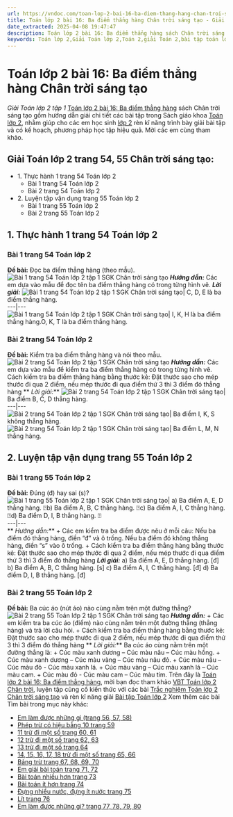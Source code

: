 ```yaml
---
url: https://vndoc.com/toan-lop-2-bai-16-ba-diem-thang-hang-chan-troi-sang-tao-240063
title: Toán lớp 2 bài 16: Ba điểm thẳng hàng Chân trời sáng tạo - Giải Toán lớp 2 tập 1 - VnDoc.com
date_extracted: 2025-04-08 19:47:47
description: Toán lớp 2 bài 16: Ba điểm thẳng hàng sách Chân trời sáng tạo với hướng dẫn chi tiết lời giải giúp cho các em học sinh tham khảo, tự học và tự so sánh kết quả các bài tập Toán lớp 2 này.
keywords: Toán lớp 2,Giải Toán lớp 2,Toán 2,giải Toán 2,bài tập toán lớp 2,toan lop 2,toán lớp 2 tập 1,toán lớp 2 tập 2,toán 2 tập 1,toán 2 tập 2,học toán lớp 2,toán lớp 2 sách Chân trời,toán lớp 2 chân trời sáng tạo,Sách giáo khoa lớp 2 Chân trời sáng tạo,giải toán lớp 2 chân trời sáng tạo bài 16
---
```


# Toán lớp 2 bài 16: Ba điểm thẳng hàng Chân trời sáng tạo
 _Giải Toán lớp 2 tập 1_
[Toán lớp 2 bài 16: Ba điểm thẳng hàng](<https://vndoc.com/toan-lop-2-bai-16-ba-diem-thang-hang-chan-troi-sang-tao-240063>) sách Chân trời sáng tạo gồm hướng dẫn giải chi tiết các bài tập trong Sách giáo khoa [Toán lớp 2](<https://vndoc.com/toan-lop2> "Toán lớp 2"), nhằm giúp cho các em học sinh [lớp 2](<https://vndoc.com/tai-lieu-hoc-tap-lop2>) rèn kĩ năng trình bày giải bài tập và có kế hoạch, phương pháp học tập hiệu quả. Mời các em cùng tham khảo.
## Giải Toán lớp 2 trang 54, 55 Chân trời sáng tạo:
  * 1\. Thực hành 1 trang 54 Toán lớp 2
    * Bài 1 trang 54 Toán lớp 2
    * Bài 2 trang 54 Toán lớp 2
  * 2\. Luyện tập vận dụng trang 55 Toán lớp 2
    * Bài 1 trang 55 Toán lớp 2
    * Bài 2 trang 55 Toán lớp 2

## **1\. Thực hành 1 trang 54 Toán lớp 2**
### Bài 1 trang 54 Toán lớp 2
**Đề bài:** Đọc ba điểm thẳng hàng \(theo mẫu\).
![Bài 1 trang 54 Toán lớp 2 tập 1 SGK Chân trời sáng tạo](https://i.vdoc.vn/data/image/2021/08/09/bai-1-toan-lop-2-trang-54-tap-1-chan-troi-anh-so-1.jpg)
**_Hướng dẫn:_**
Các em dựa vào mẫu để đọc tên ba điểm thẳng hàng có trong từng hình vẽ.
**_Lời giải:_**
![Bài 1 trang 54 Toán lớp 2 tập 1 SGK Chân trời sáng tạo](https://i.vdoc.vn/data/image/2021/08/09/bai-1-toan-lop-2-trang-54-tap-1-chan-troi-anh-so-2.jpg)|  C, D, E là ba điểm thẳng hàng.  
---|---  
![Bài 1 trang 54 Toán lớp 2 tập 1 SGK Chân trời sáng tạo](https://i.vdoc.vn/data/image/2021/08/09/bai-1-toan-lop-2-trang-54-tap-1-chan-troi-anh-so-3.jpg)| I, K, H là ba điểm thẳng hàng.O, K, T là ba điểm thẳng hàng.  
### Bài 2 trang 54 Toán lớp 2
**Đề bài:** Kiểm tra ba điểm thẳng hàng và nói theo mẫu.
![Bài 2 trang 54 Toán lớp 2 tập 1 SGK Chân trời sáng tạo](https://i.vdoc.vn/data/image/2021/08/09/bai-2-toan-lop-2-trang-54-tap-1-chan-troi-anh-so-1.jpg)
**_Hướng dẫn:_**
Các em dựa vào mẫu để kiểm tra ba điểm thẳng hàng có trong từng hình vẽ.
Cách kiểm tra ba điểm thẳng hàng bằng thước kẻ:
Đặt thước sao cho mép thước đi qua 2 điểm, nếu mép thước đi qua điểm thứ 3 thì 3 điểm đó thẳng hàng
** _Lời giải:_**
![Bài 2 trang 54 Toán lớp 2 tập 1 SGK Chân trời sáng tạo](https://i.vdoc.vn/data/image/2021/08/09/bai-2-toan-lop-2-trang-54-tap-1-chan-troi-anh-so-2.jpg)|  Ba điểm B, C, D thẳng hàng.  
---|---  
![Bài 2 trang 54 Toán lớp 2 tập 1 SGK Chân trời sáng tạo](https://i.vdoc.vn/data/image/2021/08/09/bai-2-toan-lop-2-trang-54-tap-1-chan-troi-anh-so-3.jpg)| Ba điểm I, K, S không thẳng hàng.  
![Bài 2 trang 54 Toán lớp 2 tập 1 SGK Chân trời sáng tạo](https://i.vdoc.vn/data/image/2021/08/09/bai-2-toan-lop-2-trang-54-tap-1-chan-troi-anh-so-4.jpg)| Ba điểm L, M, N thẳng hàng.  
## 2\. Luyện tập vận dụng trang 55 Toán lớp 2
### Bài 1 trang 55 Toán lớp 2
**Đề bài:** Đúng \(đ\) hay sai \(s\)?
![Bài 1 trang 55 Toán lớp 2 tập 1 SGK Chân trời sáng tạo](https://i.vdoc.vn/data/image/2021/08/09/bai-1-toan-lop-2-trang-55-tap-1-chan-troi-anh-so-1.jpg)| a\) Ba điểm A, E, D thẳng hàng. ⍰b\) Ba điểm A, B, C thẳng hàng. ⍰c\) Ba điểm A, I, C thẳng hàng. ⍰d\) Ba điểm D, I, B thẳng hàng. ⍰  
---|---  
** _Hướng dẫn:_**
\+ Các em kiểm tra ba điểm được nêu ở mỗi câu:
Nếu ba điểm đó thẳng hàng, điền “đ” và ô trống.
Nếu ba điểm đó không thẳng hàng, điền “s” vào ô trống.
\+ Cách kiểm tra ba điểm thẳng hàng bằng thước kẻ:
Đặt thước sao cho mép thước đi qua 2 điểm, nếu mép thước đi qua điểm thứ 3 thì 3 điểm đó thẳng hàng
**_Lời giải:_**
a\) Ba điểm A, E, D thẳng hàng. \[đ\]
b\) Ba điểm A, B, C thẳng hàng. \[s\]
c\) Ba điểm A, I, C thẳng hàng. \[đ\]
d\) Ba điểm D, I, B thẳng hàng. \[đ\]
### Bài 2 trang 55 Toán lớp 2
**Đề bài:** Ba cúc áo \(nút áo\) nào cùng nằm trên một đường thẳng?
![Bài 2 trang 55 Toán lớp 2 tập 1 SGK Chân trời sáng tạo](https://i.vdoc.vn/data/image/2021/08/09/bai-2-toan-lop-2-trang-55-tap-1-chan-troi-anh-so-1.jpg)
**_Hướng dẫn:_**
\+ Các em kiểm tra ba cúc áo \(điểm\) nào cùng nằm trên một đường thẳng \(thẳng hàng\) và trả lời câu hỏi.
\+ Cách kiểm tra ba điểm thẳng hàng bằng thước kẻ:
Đặt thước sao cho mép thước đi qua 2 điểm, nếu mép thước đi qua điểm thứ 3 thì 3 điểm đó thẳng hàng
** _Lời giải:_**
Ba cúc áo cùng nằm trên một đường thẳng là:
\+ Cúc màu xanh dương – Cúc màu nâu – Cúc màu hồng.
\+ Cúc màu xanh dương – Cúc màu vàng – Cúc màu nâu đỏ.
\+ Cúc màu nâu – Cúc màu đỏ - Cúc màu xanh lá.
\+ Cúc màu vàng – Cúc màu xanh lá – Cúc màu cam.
\+ Cúc màu đỏ - Cúc màu cam – Cúc màu tím.
Trên đây là [Toán lớp 2 bài 16: Ba điểm thẳng hàng](<https://vndoc.com/toan-lop-2-bai-16-ba-diem-thang-hang-chan-troi-sang-tao-240063>), mời bạn đọc tham khảo [VBT Toán lớp 2 Chân trời](<https://vndoc.com/vo-bai-tap-toan-lop-2-chan-troi-sang-tao> "VBT Toán lớp 2 Chân trời"), luyện tập củng cố kiến thức với các bài [Trắc nghiệm Toán lớp 2 Chân trời sáng tạo](<https://vndoc.com/trac-nghiem-toan-lop-2-chan-troi-sang-tao> "Trắc nghiệm Toán lớp 2 Chân trời sáng tạo") và rèn kĩ năng giải [Bài tập Toán lớp 2](<https://vndoc.com/bai-tap-toan-lop2> "Bài tập Toán lớp 2")
Xem thêm các bài Tìm bài trong mục này khác:
  * [Em làm được những gì \(trang 56, 57, 58\) ](</toan-lop-2-bai-em-lam-duoc-nhung-gi-trang-56-57-58-chan-troi-sang-tao-240068>)
  * [Phép trừ có hiệu bằng 10 trang 59](</toan-lop-2-bai-17-phep-tru-co-hieu-bang-10-sach-chan-troi-sang-tao-242438>)
  * [11 trừ đi một số trang 60, 61](</toan-lop-2-bai-18-11-tru-di-mot-so-sach-chan-troi-sang-tao-242445>)
  * [12 trừ đi một số trang 62, 63](</toan-lop-2-bai-19-12-tru-di-mot-so-sach-chan-troi-sang-tao-242652>)
  * [13 trừ đi một số trang 64](</toan-lop-2-bai-20-13-tru-di-mot-so-sach-chan-troi-sang-tao-242653>)
  * [14, 15, 16, 17, 18 trừ đi một số trang 65, 66](</toan-lop-2-bai-21-14-15-16-17-18-tru-di-mot-so-sach-chan-troi-sang-tao-243665>)
  * [Bảng trừ trang 67, 68, 69, 70](</toan-lop-2-bai-22-bang-tru-sach-chan-troi-sang-tao-247519>)
  * [Em giải bài toán trang 71, 72](</toan-lop-2-trang-72-em-giai-bai-toan-247531>)
  * [Bài toán nhiều hơn trang 73](</toan-lop-2-trang-73-bai-toan-nhieu-hon-247542>)
  * [Bài toán ít hơn trang 74](</toan-lop-2-trang-74-bai-toan-it-hon-sach-chan-troi-sang-tao-247548>)
  * [Đựng nhiều nước, đựng ít nước trang 75](</toan-lop-2-trang-75-dung-nhieu-nuoc-dung-it-nuoc-sach-chan-troi-sang-tao-247552>)
  * [Lít trang 76](</toan-lop-2-trang-76-lit-sach-chan-troi-sang-tao-247618>)
  * [Em làm được những gì? trang 77, 78, 79, 80](</toan-lop-2-trang-77-78-79-80-em-lam-duoc-nhung-gi-chan-troi-sang-tao-247626>)

